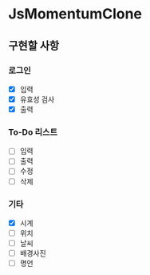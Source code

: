 # JsMomentumClone
  
## 구현할 사항
### 로그인
- [x] 입력  
- [x] 유효성 검사  
- [x] 출력  

### To-Do 리스트  
- [ ] 입력
- [ ] 출력
- [ ] 수정
- [ ] 삭제

### 기타
- [x] 시계  
- [ ] 위치  
- [ ] 날씨  
- [ ] 배경사진  
- [ ] 명언  